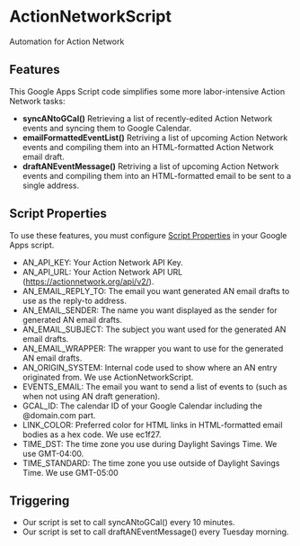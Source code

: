 # ActionNetworkScript
Automation for Action Network

## Features
This Google Apps Script code simplifies some more labor-intensive Action Network tasks:
- **syncANtoGCal()** Retrieving a list of recently-edited Action Network events and syncing them to Google Calendar.
- **emailFormattedEventList()** Retriving a list of upcoming Action Network events and compiling them into an HTML-formatted Action Network email draft.
- **draftANEventMessage()** Retriving a list of upcoming Action Network events and compiling them into an HTML-formatted email to be sent to a single address.

## Script Properties
To use these features, you must configure [Script Properties](https://developers.google.com/apps-script/reference/properties) in your Google Apps script.
- AN_API_KEY: Your Action Network API Key.
- AN_API_URL: Your Action Network API URL (https://actionnetwork.org/api/v2/).
- AN_EMAIL_REPLY_TO: The email you want generated AN email drafts to use as the reply-to address.
- AN_EMAIL_SENDER: The name you want displayed as the sender for generated AN email drafts.
- AN_EMAIL_SUBJECT: The subject you want used for the generated AN email drafts.
- AN_EMAIL_WRAPPER: The wrapper you want to use for the generated AN email drafts.
- AN_ORIGIN_SYSTEM: Internal code used to show where an AN entry originated from. We use ActionNetworkScript.
- EVENTS_EMAIL: The email you want to send a list of events to (such as when not using AN draft generation).
- GCAL_ID: The calendar ID of your Google Calendar including the @domain.com part.
- LINK_COLOR: Preferred color for HTML links in HTML-formatted email bodies as a hex code. We use ec1f27.
- TIME_DST: The time zone you use during Daylight Savings Time. We use GMT-04:00.
- TIME_STANDARD: The time zone you use outside of Daylight Savings Time. We use GMT-05:00

## Triggering
- Our script is set to call syncANtoGCal() every 10 minutes.
- Our script is set to call draftANEventMessage() every Tuesday morning.
